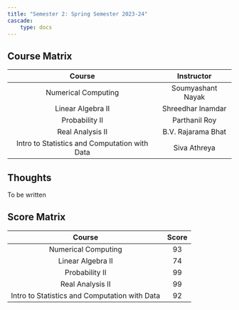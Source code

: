 ```yaml
---
title: "Semester 2: Spring Semester 2023-24"
cascade:
    type: docs
---
```


## Course Matrix

| Course | Instructor |
| :-: | :-: |
| Numerical Computing | Soumyashant Nayak |
| Linear Algebra II | Shreedhar Inamdar |
| Probability II | Parthanil Roy |
| Real Analysis II | B.V. Rajarama Bhat |
| Intro to Statistics and Computation with Data | Siva Athreya |

## Thoughts

To be written

## Score Matrix

| Course | Score |
| :-: | :-: |
| Numerical Computing | 93 |
| Linear Algebra II | 74 |
| Probability II | 99 |
| Real Analysis II | 99 |
| Intro to Statistics and Computation with Data | 92 |